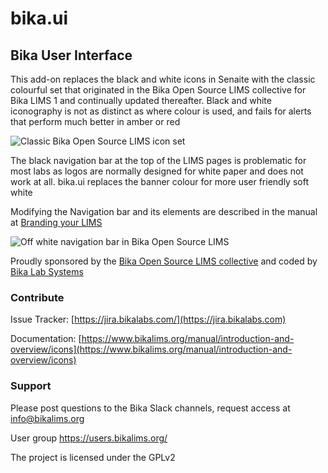 # bika.ui
## Bika User Interface

This add-on replaces the black and white icons in Senaite with the classic colourful set that originated in the Bika Open Source LIMS collective for Bika LIMS 1 and continually updated thereafter. Black and white iconography is not as distinct as where colour is used, and fails for alerts that perform much better in amber or red

![Classic Bika Open Source LIMS icon set](https://www.bikalims.org/images/icons/bika-open-source-lims-example-classic-icon-set)

The black navigation bar at the top of the LIMS pages is problematic for most labs as logos are normally designed for white paper and does not work at all. bika.ui replaces the banner colour for more user friendly soft white

Modifying the Navigation bar and its elements are described in the manual at [Branding your LIMS](https://www.bikalims.org/manual/introduction-and-overview/client-facing-lab-portal/replace-you-lims-banner)

![Off white navigation bar in Bika Open Source LIMS](https://www.bikalims.org/images/off-white-navigation-bar-in-bika-open-source-lims)

Proudly sponsored by the [Bika Open Source LIMS collective](https://www.bikalims.org/) and coded by [Bika Lab Systems](https://www.bikalabs.com/)

### Contribute
Issue Tracker: [https://jira.bikalabs.com/](https://jira.bikalabs.com)

Documentation: [https://www.bikalims.org/manual/introduction-and-overview/icons](https://www.bikalims.org/manual/introduction-and-overview/icons)

### Support
Please post questions to the Bika Slack channels, request access at info@bikalims.org

User group https://users.bikalims.org/

The project is licensed under the GPLv2
